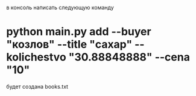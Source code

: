 в консоль написать следующую команду
# python main.py add --buyer "козлов" --title "сахар" --kolichestvo "30.88848888" --cena "10"
будет создана books.txt
